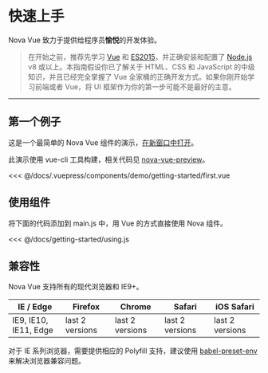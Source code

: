 # 快速上手

Nova Vue 致力于提供给程序员**愉悦**的开发体验。

> 在开始之前，推荐先学习 [Vue](https://cn.vuejs.org/) 和 [ES2015](http://babeljs.io/docs/learn-es2015/)，并正确安装和配置了 [Node.js](https://nodejs.org/) v8 或以上。本指南假设你已了解关于 HTML、CSS 和 JavaScript 的中级知识，并且已经完全掌握了 Vue 全家桶的正确开发方式。如果你刚开始学习前端或者 Vue，将 UI 框架作为你的第一步可能不是最好的主意。

---

## 第一个例子

这是一个最简单的 Nova Vue 组件的演示，[在新窗口中打开](http://nova-vue-preview.em2046.com/)。

此演示使用 vue-cli 工具构建，相关代码见 [nova-vue-preview](https://github.com/em2046/nova-vue-preview)。

<demo-getting-started-first/>

<<< @/docs/.vuepress/components/demo/getting-started/first.vue

## 使用组件

将下面的代码添加到 main.js 中，用 Vue 的方式直接使用 Nova 组件。

<<< @/docs/getting-started/using.js

## 兼容性

Nova Vue 支持所有的现代浏览器和 IE9+。

| IE / Edge             | Firefox         | Chrome          | Safari          | iOS Safari      |
| --------------------- | --------------- | --------------- | --------------- | --------------- |
| IE9, IE10, IE11, Edge | last 2 versions | last 2 versions | last 2 versions | last 2 versions |

对于 IE 系列浏览器，需要提供相应的 Polyfill 支持，建议使用 [babel-preset-env](https://babeljs.io/docs/en/babel-preset-env) 来解决浏览器兼容问题。

